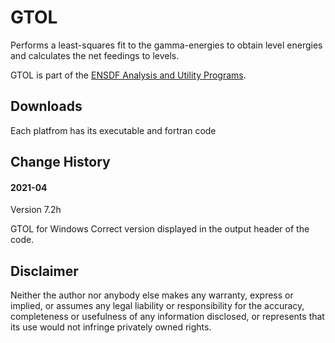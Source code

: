 # GTOL
Performs a least-squares fit to the gamma-energies to obtain level energies and calculates the net feedings to levels. 

GTOL is part of the [ENSDF Analysis and Utility Programs](https://nds.iaea.org/public/ensdf_pgm/).

## Downloads
Each platfrom has its executable and fortran code

## Change History

#### 2021-04 
Version 7.2h

GTOL for Windows
Correct version displayed in the output header of the code.


## Disclaimer

Neither the author nor anybody else makes any warranty, express or implied, or assumes any legal liability or responsibility for the accuracy, completeness or usefulness of any information disclosed, or represents that its use would not infringe privately owned rights.
